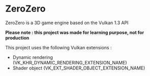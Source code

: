 # ZeroZero

ZeroZero is a 3D game engine based on the Vulkan 1.3 API

**Please note : this project was made for learning purpose, not for production**

This project uses the following Vulkan extensions :

- Dynamic rendering (VK_KHR_DYNAMIC_RENDERING_EXTENSION_NAME)
- Shader object (VK_EXT_SHADER_OBJECT_EXTENSION_NAME)
